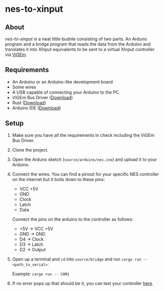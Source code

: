 # nes-to-xinput
## About
*nes-to-xinput* is a neat little budnle consisting of two parts. An Arduno program and a bridge program that reads the data from the Arduino and translates it into XInput equivalents to be sent to a virtual XInput controller via [ViGEm](https://github.com/ViGEm/ViGEm.github.io).

## Requirements
* An Arduino or an Arduino-like development board
* Some wires
* A USB capable of connecting your Arduino to the PC
* ViGEm Bus Driver ([Download](https://vigem.org/Downloads/https://github.com/ViGEm/ViGEmBus/releases))
* Rust ([Download](https://vigem.org/Downloads/https://github.com/ViGEm/ViGEmBus/releases))
* Arduino IDE ([Download](https://www.arduino.cc/en/software))

## Setup
1. Make sure you have all the requirements in check including the ViGEm Bus Driver.
2. Clone the project.
3. Open the Arduno sketch (`source/arduino/nes.ino`) and upload it to your Arduino.
4. Connect the wires. You can find a pinout for your specific NES controller on the internet but it boils down to these pins:

    * VCC +5V
    * GND
    * Clock
    * Latch
    * Data

    Connect the pins on the arduino to the controller as follows:

    * +5V -> VCC +5V
    * GND -> GND
    * D4 -> Clock
    * D3 -> Latch
    * D2 -> Output
5. Open up a terminal and `cd` into `source/bridge` and run `cargo run -- <path_to_serial>`.

    Example: `cargo run -- COM1`

6. If no error pops up that should be it, you can test your controller [here](https://gamepad-tester.com/).
